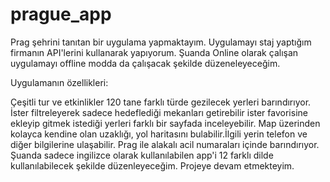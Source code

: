 # prague_app

Prag şehrini tanıtan bir uygulama yapmaktayım. Uygulamayı staj yaptığım firmanın API'lerini kullanarak yapıyorum. Şuanda Online olarak çalışan uygulamayı offline modda da çalışacak şekilde düzeneleyeceğim.

Uygulamanın özellikleri:

Çeşitli tur ve etkinlikler 120 tane farklı türde gezilecek yerleri barındırıyor.
İster filtreleyerek sadece hedeflediği mekanları getirebilir ister favorisine ekleyip gitmek istediği  yerleri farklı bir sayfada inceleyebilir.
Map üzerinden kolayca kendine olan uzaklığı, yol haritasını bulabilir.İlgili yerin telefon ve diğer bilgilerine ulaşabilir.
Prag ile alakalı acil numaraları içinde barındırıyor.
Şuanda sadece ingilizce olarak kullanılabilen app'i 12 farklı dilde kullanılabilecek şekilde düzenleyeceğim.
Projeye devam etmekteyim.
